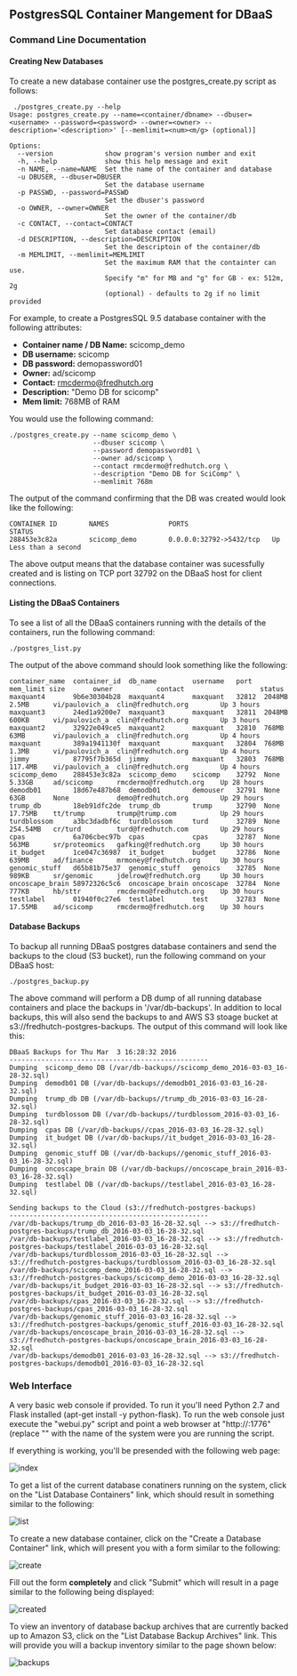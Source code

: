 ## PostgresSQL Container Mangement for DBaaS

### Command Line Documentation

#### Creating New Databases

To create a new database container use the postgres_create.py script as follows:

```
 ./postgres_create.py --help
Usage: postgres_create.py --name=<container/dbname> --dbuser=<username> --password=<password> --owner=<owner> --description='<description>' [--memlimit=<num><m/g> (optional)]

Options:
  --version             show program's version number and exit
  -h, --help            show this help message and exit
  -n NAME, --name=NAME  Set the name of the container and database
  -u DBUSER, --dbuser=DBUSER
                        Set the database username
  -p PASSWD, --password=PASSWD
                        Set the dbuser's password
  -o OWNER, --owner=OWNER
                        Set the owner of the container/db
  -c CONTACT, --contact=CONTACT
                        Set database contact (email)
  -d DESCRIPTION, --description=DESCRIPTION
                        Set the descriptoin of the container/db
  -m MEMLIMIT, --memlimit=MEMLIMIT
                        Set the maximum RAM that the containter can use.
                        Specify "m" for MB and "g" for GB - ex: 512m, 2g
                        (optional) - defaults to 2g if no limit provided

```

For example, to create a PostgresSQL 9.5 database container with the following attributes:

- **Container name / DB Name:**  scicomp_demo
- **DB username:** scicomp
- **DB password:** demopassword01
- **Owner:** ad/scicomp
- **Contact:** rmcdermo@fredhutch.org
- **Description:** "Demo DB for scicomp"
- **Mem limit:** 768MB of RAM

You would use the following command:

```
./postgres_create.py --name scicomp_demo \
                     --dbuser scicomp \
                     --password demopassword01 \
                     --owner ad/scicomp \
                     --contact rmcdermo@fredhutch.org \
                     --description "Demo DB for SciComp" \
                     --memlimit 768m
```

The output of the command confirming that the DB was created would look like the following:

```
CONTAINER ID        NAMES               PORTS                     STATUS
288453e3c82a        scicomp_demo        0.0.0.0:32792->5432/tcp   Up Less than a second
```
The above output means that the database container was sucessfully created and is listing on TCP port 32792 on the DBaaS host for client connections.

#### Listing the DBaaS Containers

To see a list of all the DBaaS containers running with the details of the containers, run the following command:

```
./postgres_list.py
```

The output of the above command should look something like the following:

```
container_name  container_id  db_name         username   port   mem_limit size       owner           contact                   status
maxquant4       9b6e30304b28  maxquant4       maxquant   32812  2048MB    2.5MB      vi/paulovich_a  clin@fredhutch.org        Up 3 hours
maxquant3       24ed1a9200e7  maxquant3       maxquant   32811  2048MB    600KB      vi/paulovich_a  clin@fredhutch.org        Up 3 hours
maxquant2       32922e049ce5  maxquant2       maxquant   32810  768MB     63MB       vi/paulovich_a  clin@fredhutch.org        Up 4 hours
maxquant        389a1941130f  maxquant        maxquant   32804  768MB     1.3MB      vi/paulovich_a  clin@fredhutch.org        Up 4 hours
jimmy           87795f7b365d  jimmy           maxquant   32803  768MB     117.4MB    vi/paulovich_a  clin@fredhutch.org        Up 4 hours
scicomp_demo    288453e3c82a  scicomp_demo    scicomp    32792  None      5.33GB     ad/scicomp      rmcdermo@fredhutch.org    Up 28 hours
demodb01        18d67e487b68  demodb01        demouser   32791  None      63GB       None            demo@fredhutch.org        Up 29 hours
trump_db        18eb91dfc2de  trump_db        trump      32790  None      17.75MB    tt/trump        trump@trump.com           Up 29 hours
turdblossom     a3bc3dadbf6c  turdblossom     turd       32789  None      254.54MB   cr/turd         turd@fredhutch.com        Up 29 hours
cpas            6a706cbec97b  cpas            cpas       32787  None      563MB      sr/proteomics   gafking@fredhutch.org     Up 30 hours
it_budget       1ce047c36987  it_budget       budget     32786  None      639MB      ad/finance      mrmoney@fredhutch.org     Up 30 hours
genomic_stuff   d65b81b75e37  genomic_stuff   genoics    32785  None      989KB      sr/genomic      jdelrow@fredhutch.org     Up 30 hours
oncoscape_brain 58972326c5c6  oncoscape_brain oncoscape  32784  None      777KB      hb/sttr         rmcdermo@fredhutch.org    Up 30 hours
testlabel       01940f0c27e6  testlabel       test       32783  None      17.55MB    ad/scicomp      rmcdermo@fredhutch.org    Up 30 hours
```

#### Database Backups

To backup all running DBaaS postgres database containers and send the backups to the cloud (S3 bucket), run the following command on your DBaaS host:

```
./postgres_backup.py
```

The above command will perform a DB dump of all running database containers and place the backups in '/var/db-backups'. In addition to local backups, this will also send the backups to and AWS S3 stoage bucket at s3://fredhutch-postgres-backups. The output of this command will look like this:

```
DBaaS Backups for Thu Mar  3 16:28:32 2016
--------------------------------------------------
Dumping  scicomp_demo DB (/var/db-backups//scicomp_demo_2016-03-03_16-28-32.sql)
Dumping  demodb01 DB (/var/db-backups//demodb01_2016-03-03_16-28-32.sql)
Dumping  trump_db DB (/var/db-backups//trump_db_2016-03-03_16-28-32.sql)
Dumping  turdblossom DB (/var/db-backups//turdblossom_2016-03-03_16-28-32.sql)
Dumping  cpas DB (/var/db-backups//cpas_2016-03-03_16-28-32.sql)
Dumping  it_budget DB (/var/db-backups//it_budget_2016-03-03_16-28-32.sql)
Dumping  genomic_stuff DB (/var/db-backups//genomic_stuff_2016-03-03_16-28-32.sql)
Dumping  oncoscape_brain DB (/var/db-backups//oncoscape_brain_2016-03-03_16-28-32.sql)
Dumping  testlabel DB (/var/db-backups//testlabel_2016-03-03_16-28-32.sql)

Sending backups to the Cloud (s3://fredhutch-postgres-backups)
--------------------------------------------------
/var/db-backups/trump_db_2016-03-03_16-28-32.sql --> s3://fredhutch-postgres-backups/trump_db_2016-03-03_16-28-32.sql
/var/db-backups/testlabel_2016-03-03_16-28-32.sql --> s3://fredhutch-postgres-backups/testlabel_2016-03-03_16-28-32.sql
/var/db-backups/turdblossom_2016-03-03_16-28-32.sql --> s3://fredhutch-postgres-backups/turdblossom_2016-03-03_16-28-32.sql
/var/db-backups/scicomp_demo_2016-03-03_16-28-32.sql --> s3://fredhutch-postgres-backups/scicomp_demo_2016-03-03_16-28-32.sql
/var/db-backups/it_budget_2016-03-03_16-28-32.sql --> s3://fredhutch-postgres-backups/it_budget_2016-03-03_16-28-32.sql
/var/db-backups/cpas_2016-03-03_16-28-32.sql --> s3://fredhutch-postgres-backups/cpas_2016-03-03_16-28-32.sql
/var/db-backups/genomic_stuff_2016-03-03_16-28-32.sql --> s3://fredhutch-postgres-backups/genomic_stuff_2016-03-03_16-28-32.sql
/var/db-backups/oncoscape_brain_2016-03-03_16-28-32.sql --> s3://fredhutch-postgres-backups/oncoscape_brain_2016-03-03_16-28-32.sql
/var/db-backups/demodb01_2016-03-03_16-28-32.sql --> s3://fredhutch-postgres-backups/demodb01_2016-03-03_16-28-32.sql
```

### Web Interface

A very basic web console if provided. To run it you'll need Python 2.7 and Flask installed (apt-get install -y python-flask). To run the web console just execute the "webui.py" script and point a web browser at "http://<servername>:1776" (replace "<servername>" with the name of the system were you are running the script.

If everything is working, you'll be presended with the following web page:

![index](../roberts_branch/images/index.png?raw=true)

To get a list of the current database conatiners running on the system, click on the "List Database Containers" link, which should result in something similar to the following:

![list](../roberts_branch/images/list.png?raw=true)

To create a new database container, click on the "Create a Database Container" link, which will present you with a form similar to the following:

![create](../roberts_branch/images/create.png?raw=true)

Fill out the form **completely** and click "Submit" which will result in a page similar to the following being displayed:

![created](../roberts_branch/images/created.png?raw=true)

To view an inventory of database backup archives that are currently backed up to Amazon S3, click on the "List Database Backup Archives" link. This will provide you will a backup inventory similar to the page shown below:

![backups](../roberts_branch/images/backups.png?raw=true)
